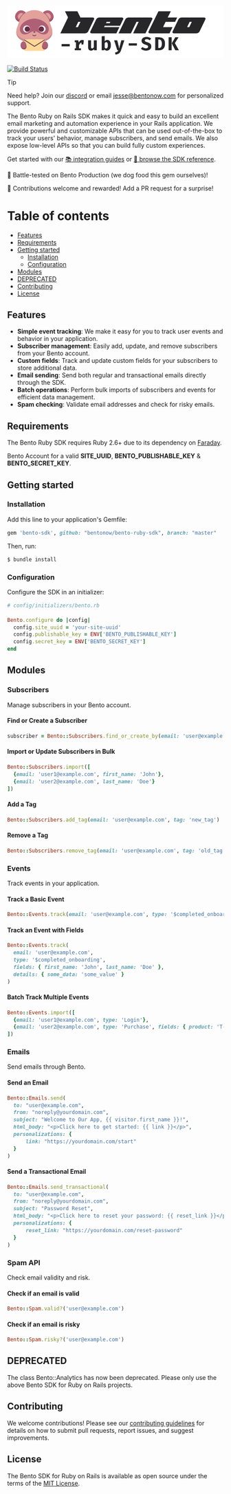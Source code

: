 <p align="center"><img src="/art/bento-ruby-sdk.png" alt="Bento Ruby SDK"></p>


[![Build Status](https://travis-ci.org/bentonow/bento-rails-sdk.svg?branch=master)](https://travis-ci.org/bentonow/bento-rails-sdk)

> [!TIP]
> Need help? Join our [discord](https://discord.com/invite/ssXXFRmt5F) or email jesse@bentonow.com for personalized support.

The Bento Ruby on Rails SDK makes it quick and easy to build an excellent email marketing and automation experience in your Rails application. We provide powerful and customizable APIs that can be used out-of-the-box to track your users' behavior, manage subscribers, and send emails. We also expose low-level APIs so that you can build fully custom experiences.

Get started with our [📚 integration guides](https://docs.bentonow.com/) or [📘 browse the SDK reference](https://docs.bentonow.com/subscribers).

🐶 Battle-tested on Bento Production (we dog food this gem ourselves)!

🤝 Contributions welcome and rewarded! Add a PR request for a surprise!

Table of contents
=================

<!--ts-->
* [Features](#features)
* [Requirements](#requirements)
* [Getting started](#getting-started)
    * [Installation](#installation)
    * [Configuration](#configuration)
* [Modules](#modules)
* [DEPRECATED](#deprecated)
* [Contributing](#contributing)
* [License](#license)
<!--te-->

## Features

* **Simple event tracking**: We make it easy for you to track user events and behavior in your application.
* **Subscriber management**: Easily add, update, and remove subscribers from your Bento account.
* **Custom fields**: Track and update custom fields for your subscribers to store additional data.
* **Email sending**: Send both regular and transactional emails directly through the SDK.
* **Batch operations**: Perform bulk imports of subscribers and events for efficient data management.
* **Spam checking**: Validate email addresses and check for risky emails.

## Requirements

The Bento Ruby SDK requires Ruby 2.6+ due to its dependency on [Faraday](https://lostisland.github.io/faraday/#/).

Bento Account for a valid **SITE_UUID**, **BENTO_PUBLISHABLE_KEY** & **BENTO_SECRET_KEY**.

## Getting started

### Installation

Add this line to your application's Gemfile:

```ruby
gem 'bento-sdk', github: "bentonow/bento-ruby-sdk", branch: "master"
```

Then, run:

```bash
$ bundle install
```

### Configuration

Configure the SDK in an initializer:

```ruby
# config/initializers/bento.rb

Bento.configure do |config|
  config.site_uuid = 'your-site-uuid'
  config.publishable_key = ENV['BENTO_PUBLISHABLE_KEY']
  config.secret_key = ENV['BENTO_SECRET_KEY']
end
```

## Modules

### Subscribers

Manage subscribers in your Bento account.

#### Find or Create a Subscriber

```ruby
subscriber = Bento::Subscribers.find_or_create_by(email: 'user@example.com')
```

#### Import or Update Subscribers in Bulk

```ruby
Bento::Subscribers.import([
  {email: 'user1@example.com', first_name: 'John'},
  {email: 'user2@example.com', last_name: 'Doe'}
])
```

#### Add a Tag

```ruby
Bento::Subscribers.add_tag(email: 'user@example.com', tag: 'new_tag')
```

#### Remove a Tag

```ruby
Bento::Subscribers.remove_tag(email: 'user@example.com', tag: 'old_tag')
```

### Events

Track events in your application.

#### Track a Basic Event

```ruby
Bento::Events.track(email: 'user@example.com', type: '$completed_onboarding')
```

#### Track an Event with Fields

```ruby
Bento::Events.track(
  email: 'user@example.com',
  type: '$completed_onboarding',
  fields: { first_name: 'John', last_name: 'Doe' },
  details: { some_data: 'some_value' }
)
```

#### Batch Track Multiple Events

```ruby
Bento::Events.import([
  {email: 'user1@example.com', type: 'Login'},
  {email: 'user2@example.com', type: 'Purchase', fields: { product: 'T-shirt' }}
])
```

### Emails

Send emails through Bento.

#### Send an Email

```ruby
Bento::Emails.send(
  to: "user@example.com",
  from: "noreply@yourdomain.com",
  subject: "Welcome to Our App, {{ visitor.first_name }}!",
  html_body: "<p>Click here to get started: {{ link }}</p>",
  personalizations: {
      link: "https://yourdomain.com/start"
  }
)
```

#### Send a Transactional Email

```ruby
Bento::Emails.send_transactional(
  to: "user@example.com",
  from: "noreply@yourdomain.com",
  subject: "Password Reset",
  html_body: "<p>Click here to reset your password: {{ reset_link }}</p>",
  personalizations: {
      reset_link: "https://yourdomain.com/reset-password"
  }
)
```

### Spam API

Check email validity and risk.

#### Check if an email is valid

```ruby
Bento::Spam.valid?('user@example.com')
```

#### Check if an email is risky

```ruby
Bento::Spam.risky?('user@example.com')
```

## DEPRECATED

The class Bento::Analytics has now been deprecated. Please only use the above Bento SDK for Ruby on Rails projects.

## Contributing

We welcome contributions! Please see our [contributing guidelines](CODE_OF_CONDUCT.md) for details on how to submit pull requests, report issues, and suggest improvements.

## License

The Bento SDK for Ruby on Rails is available as open source under the terms of the [MIT License](LICENSE.md).